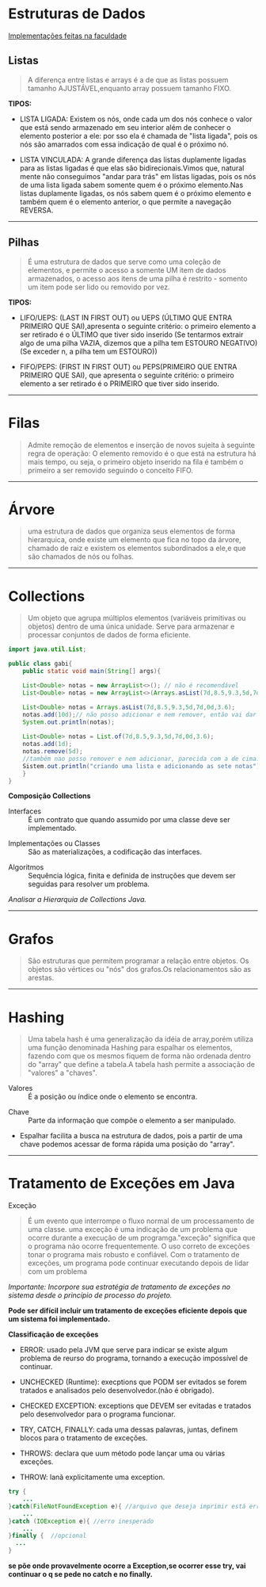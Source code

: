 # Estruturas de Dados

[Implementações feitas na faculdade](https://github.com/Gabrielasl18/CEFET_RJ-ESTRUTURAS-DE-DADOS_2022)


## Listas
> A diferença entre listas e arrays é a de que as listas possuem tamanho AJUSTÁVEL,enquanto array possuem tamanho FIXO.
			
**TIPOS:**

* LISTA LIGADA: Existem os nós, onde cada um dos nós conhece o valor que está sendo armazenado em seu interior além de conhecer o elemento
posterior a ele: por sso ela é chamada de "lista ligada", pois os nós são amarrados com essa indicação de qual é o próximo nó.


* LISTA VINCULADA: A grande diferença das listas duplamente ligadas para as listas ligadas é que elas são bidirecionais.Vimos que, natural
mente não conseguimos "andar para trás" em listas ligadas, pois os nós de uma lista ligada sabem somente quem é o próximo elemento.Nas
listas duplamente ligadas, os nós sabem quem é o próximo elemento e também quem é o elemento anterior, o que permite a navegação REVERSA.

___

## Pilhas					
> É uma estrutura de dados que serve como uma coleção de elementos, e permite o acesso a somente UM item de dados armazenados, o
 acesso aos itens de uma pilha é restrito - somento um item pode ser lido ou removido por vez.
 
**TIPOS:**
 						
* LIFO/UEPS: (LAST IN FIRST OUT) ou UEPS (ÚLTIMO QUE ENTRA PRIMEIRO QUE SAI),apresenta o seguinte critério: o primeiro elemento a ser 
retirado é o ÚLTIMO que tiver sido inserido
(Se tentarmos extrair algo de uma pilha VAZIA, dizemos que a pilha tem ESTOURO NEGATIVO)
(Se exceder n, a pilha tem um ESTOURO))

* FIFO/PEPS: (FIRST IN FIRST OUT) ou PEPS(PRIMEIRO QUE ENTRA PRIMEIRO QUE SAI), que apresenta o seguinte critério: o primeiro elemento a 
ser retirado é o PRIMEIRO que tiver sido inserido.

___

# Filas
> Admite remoção de elementos e inserção de novos sujeita à seguinte regra de operação: O elemento removido é o que está na estrutura há mais tempo, ou seja, o primeiro objeto inserido na fila é também o primeiro 
a ser removido seguindo o conceito FIFO.

___

# Árvore
> uma estrutura de dados que organiza seus elementos de forma hierarquica, onde existe um elemento que fica no topo da árvore, chamado de raiz e existem os elementos subordinados a ele,e que são chamados de nós ou folhas.

___

# Collections
> Um  objeto que agrupa múltiplos elementos (variáveis primitivas ou objetos) dentro de uma única unidade. Serve para armazenar e processar conjuntos de dados de forma eficiente.

```java
import java.util.List;

public class gabi{
    public static void main(String[] args){

    List<Double> notas = new ArrayList<>(); // não é recomendável 
    List<Double> notas = new ArrayList<>(Arrays.asList(7d,8.5,9.3,5d,7d,0d,3.6));// outra forma de inicializar

    List<Double> notas = Arrays.asList(7d,8.5,9.3,5d,7d,0d,3.6);
    notas.add(10d);// não posso adicionar e nem remover, então vai dar ERRO
    System.out.println(notas);
      
    List<Double> notas = List.of(7d,8.5,9.3,5d,7d,0d,3.6);
    notas.add(1d);
    notas.remove(5d);
    //também nao posso remover e nem adicionar, parecida com a de cima.
    Sistem.out.println("criando uma lista e adicionando as sete notas");
    }
}
```

**Composição Collections**

<dl>
    <dt>Interfaces<dt>
    <dd>É um contrato que quando assumido por uma classe deve ser implementado.</dd>
</dl>
<dl>
    <dt>Implementações ou Classes<dt>
    <dd> São as materializações, a codificação das interfaces.</dd>
</dl>
<dl>
    <dt>Algoritmos<dt>
    <dd>Sequência lógica, finita e definida de instruções que devem ser seguidas para resolver um problema.</dd>
</dl>

*Analisar a Hierarquia de Collections Java.*

___

# Grafos	
> São estruturas que permitem programar a relação entre objetos. Os objetos são vértices ou "nós" dos grafos.Os relacionamentos são as arestas.

___

# Hashing
> Uma tabela hash é uma generalização da idéia de array,porém utiliza uma função denominada Hashing para espalhar os elementos, fazendo com que os mesmos fiquem de forma não ordenada dentro do "array" que define a tabela.A tabela hash permite a associação de "valores" a "chaves".

<dl>
    <dt>Valores<dt>
    <dd>É a posição ou índice onde o elemento se encontra.</dd>
</dl>
<dl>
    <dt>Chave<dt>
    <dd>Parte da informação que compõe o elemento a ser manipulado.</dd>
</dl>

* Espalhar facilita a busca na estrutura de dados, pois a partir de uma chave podemos acessar de forma rápida uma posição do "array".

___

# Tratamento de Exceções em Java

Exceção
> É um evento que interrompe o fluxo normal de um processamento de uma classe. uma exceção é uma indicação de um problema que ocorre durante a execução de um programga."exceção" significa que o programa não ocorre frequentemente. O uso correto de exceções tonar o programa mais robusto e confiável. Com o tratamento de exceções, um programa pode continuar executando depois de lidar com um problema

*Importante: Incorpore sua estratégia de tratamento de exceções no sistema desde o princípio de processo do projeto.*

**Pode ser difícil incluir um tratamento de exceções eficiente depois que um sistema foi implementado.**

**Classificação de exceções**

* ERROR: usado pela JVM que serve para indicar se existe algum problema de reurso do programa, tornando a execução impossível de continuar.
* UNCHECKED (Runtime): execptions que PODM ser evitados se forem tratados e analisados pelo desenvolvedor.(não é obrigado).
* CHECKED EXCEPTION: exceptions que DEVEM ser evitadas e tratados pelo desenvolvedor para o programa funcionar.


* TRY, CATCH, FINALLY: cada uma dessas palavras, juntas, definem blocos para o tratamento de exceções.
* THROWS: declara que uum método pode lançar uma ou várias exceções.
* THROW: lanã explicitamente uma exception.

```java
try {
    ...
}catch(FileNotFoundException e){ //arquivo que deseja imprimir está errado
    ...
}catch (IOException e){ //erro inesperado
    ...
}finally {  //opcional
  ...
}
```
**se põe onde provavelmente ocorre a Exception,se ocorrer esse try, vai continuar o q se pede no catch e no finally.**
